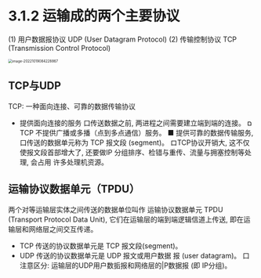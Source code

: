 # 3.1.2 运输成的两个主要协议

(1) 用户数据报协议 UDP (User Datagram Protocol)
(2) 传输控制协议 TCP (Transmission Control Protocol)

<img src="https://mypic-1312707183.cos.ap-nanjing.myqcloud.com/image-20221019084228867.png" alt="image-20221019084228867" style="zoom:50%;" />

## TCP与UDP

TCP: 一种面向连接、可靠的数据传输协议
- 提供面向连接的服务
口传送数据之前, 两进程之间需要建立端到端的连接。 ם TCP 不提供广播或多播（点到多点通信）服务。
■ 提供可靠的数据传输服务,
口传送的数据单元称为 TCP 报文段 (segment)。
ロTCP协议开销大, 这不仅使报文段首部增大了, 还要做IP 分组排序、检错与重传、流量与拥塞控制等处理, 会占用 许多处理机资源。

## 运输协议数据单元（TPDU）

两个对等运输层实体之间传送的数据单位叫作 运输协议数据单元 TPDU (Transport Protocol Data Unit), 它们在运输层的端到端逻辑信道上传送, 即在运输层和网络层之间交互传递。
- TCP 传送的协议数据单元是 TCP 报文段(segment)。
- UDP 传送的协议数据单元是 UDP 报文或用户数据 报 (user datagram)。
口注意区分: 运输层的UDP用户数㧨报和网络层的|P数据报 (即 IP分组)。